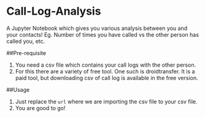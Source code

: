 # Call-Log-Analysis
A Jupyter Notebook which gives you various analysis between you and your contacts! Eg. Number of times you have called vs the other person has called you, etc.

##Pre-requisite
1. You need a csv file which contains your call logs with the other person.
2. For this there are a variety of free tool. One such is droidtransfer. It is a paid tool, but downloading csv of call log is available in the free version.

##Usage
1. Just replace the `url` where we are importing the csv file to your csv file.
2. You are good to go!
